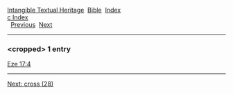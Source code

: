 [Intangible Textual Heritage](../../index)  [Bible](../index) 
[Index](index)   
[c Index](_c_)  
  [Previous](c02714)  [Next](c02716) 

------------------------------------------------------------------------

### &lt;cropped&gt; 1 entry

[Eze 17:4](../kjv/eze017.htm#004)  

------------------------------------------------------------------------

[Next: cross (28)](c02716)
